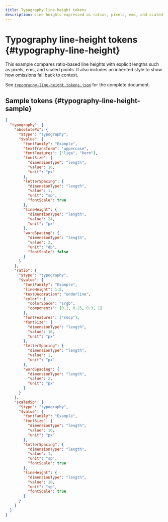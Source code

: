 ```yaml
---
title: Typography line-height tokens
description: Line heights expressed as ratios, pixels, ems, and scaled points.
---
```


# Typography line-height tokens {#typography-line-height}

This example compares ratio-based line heights with explicit lengths such as pixels, ems, and scaled points. It also includes an inherited style to show how omissions fall back to context.

See [`typography-line-height.tokens.json`](https://github.com/bylapidist/dtif/blob/main/examples/typography-line-height.tokens.json) for the complete document.

## Sample tokens {#typography-line-height-sample}

```json
{
  "typography": {
    "absolutePx": {
      "$type": "typography",
      "$value": {
        "fontFamily": "Example",
        "textTransform": "uppercase",
        "fontFeatures": ["liga", "kern"],
        "fontSize": {
          "dimensionType": "length",
          "value": 16,
          "unit": "px"
        },
        "letterSpacing": {
          "dimensionType": "length",
          "value": 1,
          "unit": "sp",
          "fontScale": true
        },
        "lineHeight": {
          "dimensionType": "length",
          "value": 24,
          "unit": "px"
        },
        "wordSpacing": {
          "dimensionType": "length",
          "value": 2,
          "unit": "dp",
          "fontScale": false
        }
      }
    },
    "ratio": {
      "$type": "typography",
      "$value": {
        "fontFamily": "Example",
        "lineHeight": 1.5,
        "textDecoration": "underline",
        "color": {
          "colorSpace": "srgb",
          "components": [0.2, 0.25, 0.3, 1]
        },
        "fontFeatures": ["smcp"],
        "fontSize": {
          "dimensionType": "length",
          "value": 16,
          "unit": "px"
        },
        "letterSpacing": {
          "dimensionType": "length",
          "value": 1,
          "unit": "px"
        },
        "wordSpacing": {
          "dimensionType": "length",
          "value": 2,
          "unit": "px"
        }
      }
    },
    "scaledSp": {
      "$type": "typography",
      "$value": {
        "fontFamily": "Example",
        "fontSize": {
          "dimensionType": "length",
          "value": 16,
          "unit": "px"
        },
        "letterSpacing": {
          "dimensionType": "length",
          "value": 1,
          "unit": "sp",
          "fontScale": true
        },
        "lineHeight": {
          "dimensionType": "length",
          "value": 16,
          "unit": "sp",
          "fontScale": true
        }
      }
    }
  }
}
```

